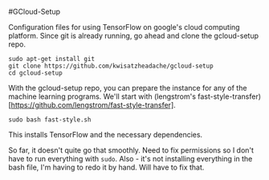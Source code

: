 #GCloud-Setup

Configuration files for using TensorFlow on google's cloud computing platform. Since git is already running, go ahead and clone the gcloud-setup repo.

```
sudo apt-get install git
git clone https://github.com/kwisatzheadache/gcloud-setup
cd gcloud-setup
```

With the gcloud-setup repo, you can prepare the instance for any of the machine learning programs. We'll start with (lengstrom's fast-style-transfer)[https://github.com/lengstrom/fast-style-transfer]. 

```
sudo bash fast-style.sh
```

This installs TensorFlow and the necessary dependencies.

So far, it doesn't quite go that smoothly.
Need to fix permissions so I don't have to run everything with `sudo`.
Also - it's not installing everything in the bash file, I'm having to redo it by hand. Will have to fix that.


